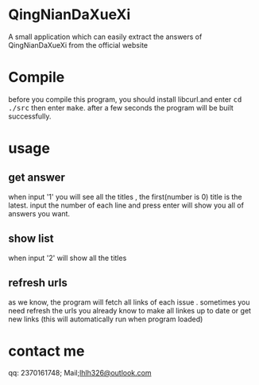 # QingNianDaXueXi
A small application which can easily extract the answers of QingNianDaXueXi from the official website

# Compile
before you compile this program, you should install libcurl.and enter <kbd>cd ./src</kbd> then enter <kbd>make</kbd>. after a few seconds the program will be built successfully. 

# usage
## get answer
when input '1' you will see all the titles , the first(number is 0) title is the latest. input the number of each line and press enter will show you all of answers you want.

## show list
when input '2' will show all the titles

## refresh urls
as we know, the program will fetch all links of each issue . sometimes you need refresh the urls you already know to make all linkes up to date or get new links (this will automatically run when program loaded)

# contact me
qq: 2370161748;
Mail;lhlh326@outlook.com
